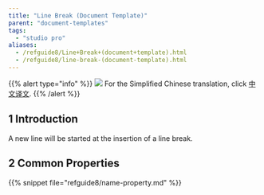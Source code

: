 ```yaml
---
title: "Line Break (Document Template)"
parent: "document-templates"
tags:
  - "studio pro"
aliases:
  - /refguide8/Line+Break+(document+template).html
  - /refguide8/line-break-(document-template).html
---
```


{{% alert type="info" %}}
<img src="attachments/chinese-translation/china.png" style="display: inline-block; margin: 0" /> For the Simplified Chinese translation, click [中文译文](https://cdn.mendix.tencent-cloud.com/documentation/refguide8/line-break-document-template.pdf).
{{% /alert %}}

## 1 Introduction

A new line will be started at the insertion of a line break.

## 2 Common Properties

{{% snippet file="refguide8/name-property.md" %}}
